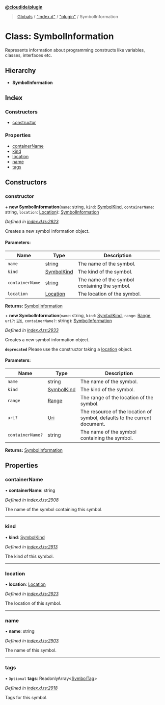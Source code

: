 **[@cloudide/plugin](../README.md)**

> [Globals](../README.md) / ["index.d"](../modules/_index_d_.md) / ["plugin"](../modules/_index_d_._plugin_.md) / SymbolInformation

# Class: SymbolInformation

Represents information about programming constructs like variables, classes,
interfaces etc.

## Hierarchy

* **SymbolInformation**

## Index

### Constructors

* [constructor](_index_d_._plugin_.symbolinformation.md#constructor)

### Properties

* [containerName](_index_d_._plugin_.symbolinformation.md#containername)
* [kind](_index_d_._plugin_.symbolinformation.md#kind)
* [location](_index_d_._plugin_.symbolinformation.md#location)
* [name](_index_d_._plugin_.symbolinformation.md#name)
* [tags](_index_d_._plugin_.symbolinformation.md#tags)

## Constructors

### constructor

\+ **new SymbolInformation**(`name`: string, `kind`: [SymbolKind](../enums/_index_d_._plugin_.symbolkind.md), `containerName`: string, `location`: [Location](_index_d_._plugin_.location.md)): [SymbolInformation](_index_d_._plugin_.symbolinformation.md)

*Defined in [index.d.ts:2923](https://github.com/shuyaqian/cloudide-plugin-api/blob/57a3a2a/index.d.ts#L2923)*

Creates a new symbol information object.

#### Parameters:

Name | Type | Description |
------ | ------ | ------ |
`name` | string | The name of the symbol. |
`kind` | [SymbolKind](../enums/_index_d_._plugin_.symbolkind.md) | The kind of the symbol. |
`containerName` | string | The name of the symbol containing the symbol. |
`location` | [Location](_index_d_._plugin_.location.md) | The location of the symbol.  |

**Returns:** [SymbolInformation](_index_d_._plugin_.symbolinformation.md)

\+ **new SymbolInformation**(`name`: string, `kind`: [SymbolKind](../enums/_index_d_._plugin_.symbolkind.md), `range`: [Range](_index_d_._plugin_.range.md), `uri?`: [Uri](_index_d_._plugin_.uri.md), `containerName?`: string): [SymbolInformation](_index_d_._plugin_.symbolinformation.md)

*Defined in [index.d.ts:2933](https://github.com/shuyaqian/cloudide-plugin-api/blob/57a3a2a/index.d.ts#L2933)*

Creates a new symbol information object.

**`deprecated`** Please use the constructor taking a [location](#Location) object.

#### Parameters:

Name | Type | Description |
------ | ------ | ------ |
`name` | string | The name of the symbol. |
`kind` | [SymbolKind](../enums/_index_d_._plugin_.symbolkind.md) | The kind of the symbol. |
`range` | [Range](_index_d_._plugin_.range.md) | The range of the location of the symbol. |
`uri?` | [Uri](_index_d_._plugin_.uri.md) | The resource of the location of symbol, defaults to the current document. |
`containerName?` | string | The name of the symbol containing the symbol. |

**Returns:** [SymbolInformation](_index_d_._plugin_.symbolinformation.md)

## Properties

### containerName

•  **containerName**: string

*Defined in [index.d.ts:2908](https://github.com/shuyaqian/cloudide-plugin-api/blob/57a3a2a/index.d.ts#L2908)*

The name of the symbol containing this symbol.

___

### kind

•  **kind**: [SymbolKind](../enums/_index_d_._plugin_.symbolkind.md)

*Defined in [index.d.ts:2913](https://github.com/shuyaqian/cloudide-plugin-api/blob/57a3a2a/index.d.ts#L2913)*

The kind of this symbol.

___

### location

•  **location**: [Location](_index_d_._plugin_.location.md)

*Defined in [index.d.ts:2923](https://github.com/shuyaqian/cloudide-plugin-api/blob/57a3a2a/index.d.ts#L2923)*

The location of this symbol.

___

### name

•  **name**: string

*Defined in [index.d.ts:2903](https://github.com/shuyaqian/cloudide-plugin-api/blob/57a3a2a/index.d.ts#L2903)*

The name of this symbol.

___

### tags

• `Optional` **tags**: ReadonlyArray\<[SymbolTag](../enums/_index_d_._plugin_.symboltag.md)>

*Defined in [index.d.ts:2918](https://github.com/shuyaqian/cloudide-plugin-api/blob/57a3a2a/index.d.ts#L2918)*

Tags for this symbol.
